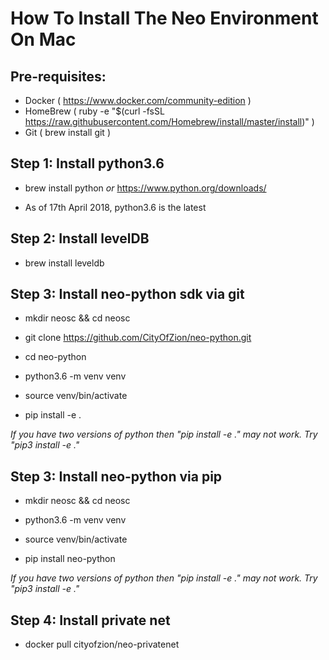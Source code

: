 # How To Install The Neo Environment On Mac

## Pre-requisites:

- Docker ( https://www.docker.com/community-edition )
- HomeBrew ( ruby -e "$(curl -fsSL https://raw.githubusercontent.com/Homebrew/install/master/install)" )
- Git ( brew install git )



## Step 1: Install python3.6 

  - brew install python *or* https://www.python.org/downloads/
  
  - As of 17th April 2018, python3.6 is the latest
  
## Step 2: Install levelDB

  - brew install leveldb
  
## Step 3: Install neo-python sdk via git

 - mkdir neosc && cd neosc 

 - git clone https://github.com/CityOfZion/neo-python.git
 
 - cd neo-python
 
 - python3.6 -m venv venv
 
 - source venv/bin/activate
 
 - pip install -e .
 
*If you have two versions of python then "pip install -e ." may not work. Try "pip3 install -e ."*

## Step 3: Install neo-python via pip

 - mkdir neosc && cd neosc 

 - python3.6 -m venv venv 
 - source venv/bin/activate
 - pip install neo-python
 
 *If you have two versions of python then "pip install -e ." may not work. Try "pip3 install -e ."*
 
 ## Step 4: Install private net

  - docker pull cityofzion/neo-privatenet
